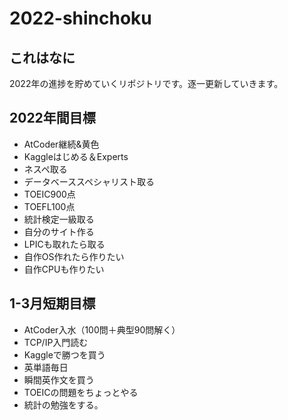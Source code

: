 # 2022-shinchoku
## これはなに
2022年の進捗を貯めていくリポジトリです。逐一更新していきます。

## 2022年間目標
- AtCoder継続&黄色
- Kaggleはじめる＆Experts
- ネスペ取る
- データベーススペシャリスト取る
- TOEIC900点
- TOEFL100点
- 統計検定一級取る
- 自分のサイト作る
- LPICも取れたら取る
- 自作OS作れたら作りたい
- 自作CPUも作りたい
  
## 1-3月短期目標
- AtCoder入水（100問＋典型90問解く）
- TCP/IP入門読む
- Kaggleで勝つを買う
- 英単語毎日
- 瞬間英作文を買う
- TOEICの問題をちょっとやる
- 統計の勉強をする。